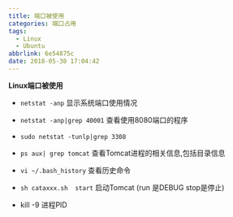 ```yaml
---
title: 端口被使用
categories: 端口占用
tags:
  - Linux
  - Ubuntu
abbrlink: 6e54875c
date: 2018-05-30 17:04:42
---
```

**Linux端口被使用**

<!-- more -->

- `netstat -anp` 显示系统端口使用情况


- `netstat -anp|grep 40001` 查看使用8080端口的程序


- `sudo netstat -tunlp|grep 3308`

- `ps aux| grep tomcat`  查看Tomcat进程的相关信息,包括目录信息

- `vi ~/.bash_history` 查看历史命令

- `sh cataxxx.sh  start` 启动Tomcat (run 是DEBUG stop是停止)

- kill -9 进程PID